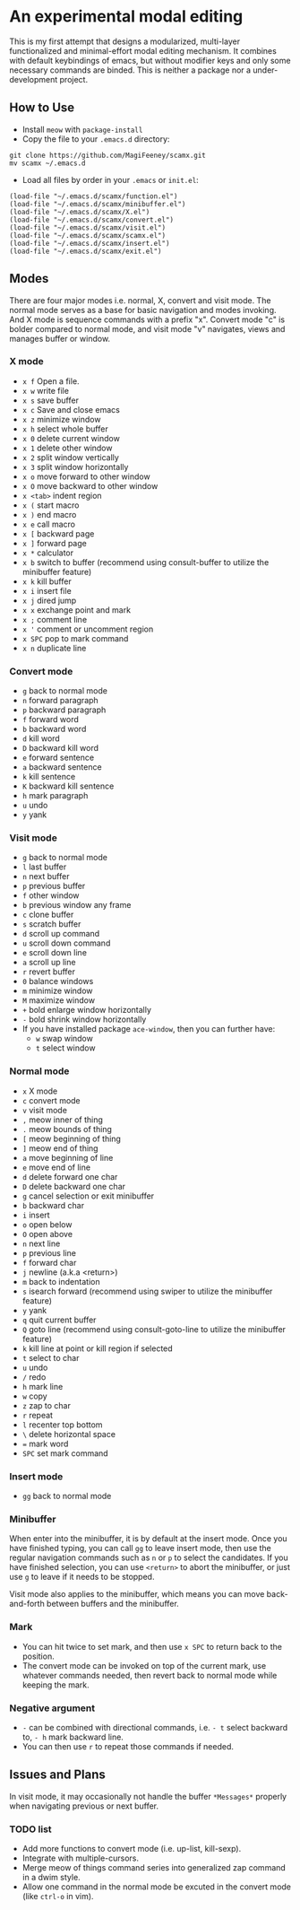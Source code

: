 # An experimental modal editing

This is my first attempt that designs a modularized, multi-layer functionalized and minimal-effort modal editing mechanism. It combines with default keybindings of emacs, but without modifier keys and only some necessary commands are binded. This is neither a package nor a under-development project.


## How to Use
* Install `meow` with `package-install`
* Copy the file to your `.emacs.d` directory:
```
git clone https://github.com/MagiFeeney/scamx.git
mv scamx ~/.emacs.d
```
* Load all files by order in your `.emacs` or `init.el`:
``` elisp
(load-file "~/.emacs.d/scamx/function.el")
(load-file "~/.emacs.d/scamx/minibuffer.el")
(load-file "~/.emacs.d/scamx/X.el")
(load-file "~/.emacs.d/scamx/convert.el")
(load-file "~/.emacs.d/scamx/visit.el")
(load-file "~/.emacs.d/scamx/scamx.el")
(load-file "~/.emacs.d/scamx/insert.el")
(load-file "~/.emacs.d/scamx/exit.el")
```

## Modes
There are four major modes i.e. normal, X, convert and visit mode. The normal mode serves as a base for basic navigation and modes invoking. And X mode is sequence commands with a prefix "x". Convert mode "c" is bolder compared to normal mode, and visit mode "v" navigates, views and manages buffer or window.


### X mode

* `x f` Open a file.
* `x w` write file
* `x s` save buffer
* `x c` Save and close emacs
* `x z` minimize window
* `x h` select whole buffer
* `x 0` delete current window
* `x 1` delete other window
* `x 2` split window vertically
* `x 3` split window horizontally
* `x o` move forward to other window
* `x O` move backward to other window
* `x <tab>` indent region
* `x (` start macro
* `x )` end macro
* `x e` call macro
* `x [` backward page
* `x ]` forward page
* `x *` calculator
* `x b` switch to buffer (recommend using consult-buffer to utilize the minibuffer feature)
* `x k` kill buffer
* `x i` insert file
* `x j` dired jump
* `x x` exchange point and mark
* `x ;` comment line
* `x '` comment or uncomment region
* `x SPC` pop to mark command
* `x n` duplicate line

### Convert mode

* `g` back to normal mode
* `n` forward paragraph
* `p` backward paragraph
* `f` forward word
* `b` backward word
* `d` kill word
* `D` backward kill word
* `e` forward sentence
* `a` backward sentence
* `k` kill sentence
* `K` backward kill sentence
* `h` mark paragraph
* `u` undo
* `y` yank
   
### Visit mode

* `g` back to normal mode
* `l` last buffer
* `n` next buffer
* `p` previous buffer
* `f` other window
* `b` previous window any frame
* `c` clone buffer
* `s` scratch buffer
* `d` scroll up command
* `u` scroll down command
* `e` scroll down line
* `a` scroll up line
* `r` revert buffer
* `0` balance windows
* `m` minimize window
* `M` maximize window
* `+` bold enlarge window horizontally
* `-` bold shrink window horizontally
* If you have installed package `ace-window`, then you can further have:
  * `w` swap window
  * `t` select window
### Normal mode
* `x` X mode
* `c` convert mode
* `v` visit mode
* `,` meow inner of thing
* `.` meow bounds of thing
* `[` meow beginning of thing
* `]` meow end of thing
* `a` move beginning of line
* `e` move end of line
* `d` delete forward one char
* `D` delete backward one char
* `g` cancel selection or exit minibuffer
* `b` backward char
* `i` insert
* `o` open below
* `O` open above
* `n` next line
* `p` previous line
* `f` forward char
* `j` newline (a.k.a \<return\>)
* `m` back to indentation
* `s` isearch forward (recommend using swiper to utilize the minibuffer feature)
* `y` yank
* `q` quit current buffer
* `Q` goto line (recommend using consult-goto-line to utilize the minibuffer feature)
* `k` kill line at point or kill region if selected
* `t` select to char
* `u` undo
* `/` redo
* `h` mark line
* `w` copy
* `z` zap to char
* `r` repeat
* `l` recenter top bottom
* `\` delete horizontal space
* `=` mark word
* `SPC` set mark command

### Insert mode
* `gg` back to normal mode

### Minibuffer
When enter into the minibuffer, it is by default at the insert mode. Once you have finished typing, you can call `gg` to leave insert mode, then use the regular navigation commands such as `n` or `p` to select the candidates. If you have finished selection, you can use `<return>` to abort the minibuffer, or just use `g` to leave if it needs to be stopped.

Visit mode also applies to the minibuffer, which means you can move back-and-forth between buffers and the minibuffer.

### Mark
* You can hit twice to set mark, and then use `x SPC` to return back to the position.
* The convert mode can be invoked on top of the current mark, use whatever commands needed, then revert back to normal mode while keeping the mark.

### Negative argument
* `-` can be combined with directional commands, i.e. `- t` select backward to, `- h` mark backward line.
* You can then use `r` to repeat those commands if needed. 

## Issues and Plans
In visit mode, it may occasionally not handle the buffer `*Messages*` properly when navigating previous or next buffer.

### TODO list
- Add more functions to convert mode (i.e. up-list, kill-sexp).
- Integrate with multiple-cursors.
- Merge meow of things command series into generalized zap command in a dwim style.
- Allow one command in the normal mode be excuted in the convert mode (like `ctrl-o` in vim).
